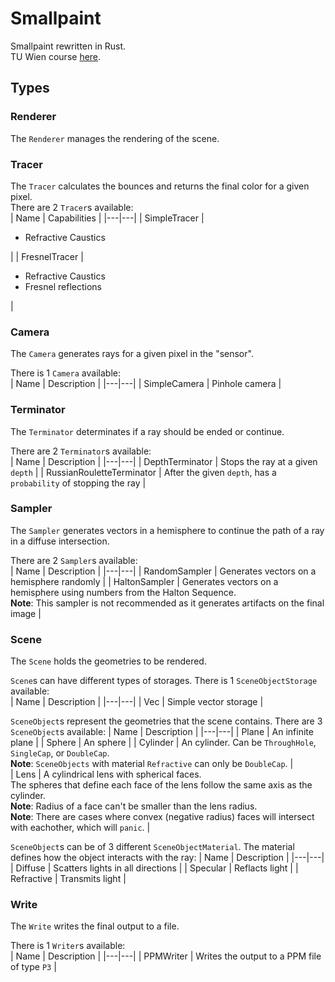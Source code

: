# Smallpaint
Smallpaint rewritten in Rust.  
TU Wien course [here](https://www.cg.tuwien.ac.at/courses/Rendering/VU.SS2019.html).

## Types
### Renderer
The `Renderer` manages the rendering of the scene.  

### Tracer
The `Tracer` calculates the bounces and returns the final color for a given pixel.  
There are 2 `Tracer`s available:  
| Name | Capabilities |
|---|---|
| SimpleTracer | <ul><li>Refractive Caustics</li></ul> |
| FresnelTracer | <ul><li>Refractive Caustics</li><li>Fresnel reflections</li></ul> |  

### Camera
The `Camera` generates rays for a given pixel in the "sensor".

There is 1 `Camera` available:  
| Name | Description |
|---|---|
| SimpleCamera | Pinhole camera |

### Terminator
The `Terminator` determinates if a ray should be ended or continue.  

There are 2 `Terminator`s available:  
| Name | Description |
|---|---|
| DepthTerminator | Stops the ray at a given `depth` |
| RussianRouletteTerminator | After the given `depth`, has a `probability` of stopping the ray |  

### Sampler
The `Sampler` generates vectors in a hemisphere to continue the path of a ray in a diffuse intersection.  

There are 2 `Sampler`s available:  
| Name | Description |
|---|---|
| RandomSampler | Generates vectors on a hemisphere randomly |
| HaltonSampler | Generates vectors on a hemisphere using numbers from the Halton Sequence.<br/>**Note**: This sampler is not recommended as it generates artifacts on the final image |  

### Scene
The `Scene` holds the geometries to be rendered.  

`Scene`s can have different types of storages. There is 1 `SceneObjectStorage` available:  
| Name | Description |
|---|---|
| Vec | Simple vector storage |  

`SceneObject`s represent the geometries that the scene contains. There are 3 `SceneObject`s available:
| Name | Description |
|---|---|
| Plane | An infinite plane |
| Sphere | An sphere |
| Cylinder | An cylinder. Can be `ThroughHole`, `SingleCap`, or `DoubleCap`.<br/>**Note**: `SceneObjects` with material `Refractive` can only be `DoubleCap`. |  
| Lens | A cylindrical lens with spherical faces.<br/>The spheres that define each face of the lens follow the same axis as the cylinder.<br/>**Note**: Radius of a face can't be smaller than the lens radius.<br/>**Note**: There are cases where convex (negative radius) faces will intersect with eachother, which will `panic`. |  

`SceneObject`s can be of 3 different `SceneObjectMaterial`. The material defines how the object interacts with the ray:
| Name | Description |
|---|---|
| Diffuse | Scatters lights in all directions |
| Specular | Reflacts light |
| Refractive | Transmits light |  

### Write
The `Write` writes the final output to a file.  

There is 1 `Writer`s available:  
| Name | Description |
|---|---|
| PPMWriter | Writes the output to a PPM file of type `P3` |